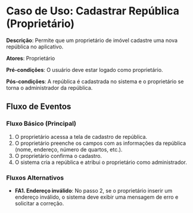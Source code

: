 # Caso de Uso: Cadastrar República (Proprietário)

**Descrição**: Permite que um proprietário de imóvel cadastre uma nova república no aplicativo.

**Atores**: Proprietário

**Pré-condições**: O usuário deve estar logado como proprietário.

**Pós-condições**: A república é cadastrada no sistema e o proprietário se torna o administrador da república.

## Fluxo de Eventos

### Fluxo Básico (Principal)

1. O proprietário acessa a tela de cadastro de república.
2. O proprietário preenche os campos com as informações da república (nome, endereço, número de quartos, etc.).
3. O proprietário confirma o cadastro.
4. O sistema cria a república e atribui o proprietário como administrador.

### Fluxos Alternativos

- **FA1. Endereço inválido**: No passo 2, se o proprietário inserir um endereço inválido, o sistema deve exibir uma mensagem de erro e solicitar a correção.
